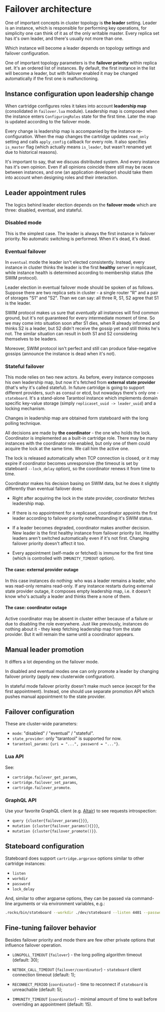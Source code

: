 # Failover architecture

One of important concepts in cluster topology is **the leader** setting.
Leader is an instance, which is responsible for performing key
operations, for simplicity one can think of it as of the only writable
master. Every replica set has it's own leader, and there's usually not
more than one.

Which instance will become a leader depends on topology settings and
failover configuration.

One of important topology parameters is the **failover priority** within
replica set. It's an ordered list of instances. By default, the first
instance in the list will become a leader, but with failover enabled it
may be changed automatically if the first one is malfunctioning.

## Instance configuration upon leadership change

When cartridge configures roles it takes into account **leadership map**
(consolidated in `failover.lua` module). Leadership map is composed when
the instance enters `ConfiguringRoles` state for the first time. Later
the map is updated according to the failover mode.

Every change is leadership map is accompanied by the instance
re-configuration. When the map changes the cartridge updates `read_only`
setting and calls `apply_config` callback for every role. It also
specifies `is_master` flag (which actually means `is_leader`, but wasn't
renamed yet due to historical reasons).

It's important to say, that we discuss distributed system. And every
instance has it's own opinion. Even if all opinions coincide there still
may be races between instances, and one (an application developer)
should take them into account when designing roles and their
interaction.

## Leader appointment rules

The logics behind leader election depends on the **failover mode** which
are three: disabled, eventual, and stateful.

### Disabled mode

This is the simplest case. The leader is always the first instance in
failover priority. No automatic switching is performed. When it's dead,
it's dead.

### Eventual failover

In `eventual` mode the leader isn't elected consistently. Instead, every
instance in cluster thinks the leader is the first **healthy** server in
replicaset, while instance health is determined according to membership
status (the SWIM protocol).

Leader election in eventual failover mode should be spoken of as
follows. Suppose there are two replica sets in cluster - a single router
"R" and a pair of storages "S1" and "S2". Than we can say:
all three R, S1, S2 agree that S1 is the leader.

SWIM protocol makes us sure that *eventually* all instances will find
common ground, but it's not guaranteed for every intermediate moment of
time. So we may come into situation soon after S1 dies, when R already
informed and thinks S2 is a leader, but S2 didn't receive the gossip yet
and still thinks he's not. The similar situation can result in both S1
and S2 considering themselves to be leaders.

Moreover, SWIM protocol isn't perfect and still can produce
false-negative gossips (announce the instance is dead when it's not).

### Stateful failover

This mode relies on two new actors. As before, every instance composes
his own leadership map, but now it's fetched from **external state
provider** (that's why it's called stateful). In future cartridge is
going to support different providers, such as consul or etcd, but
nowadays there's only one - `stateboard`. It's a stand-alone Tarantool
instance which implements domain specific key-value storage (simply
`replicaset_uuid -> leader_uuid`) and a locking mechanism.

Changes in leadership map are obtained form stateboard with the long
polling technique.

All decisions are made by **the coordinator** - the one who holds the
lock. Coordinator is implemented as a built-in cartridge role. There may
be many instances with the coordinator role enabled, but only one of
them could acquire the lock at the same time. We call him the active
one.

The lock is released automatically when TCP connection is closed, or it
may expire if coordinator becomes unresponsive (the timeout is set by
stateboard `--lock_delay` option), so the coordinator renews it from
time to time.

Coordinator makes his decision basing on SWIM data, but he does it
slightly differently than eventual failover does:

- Right after acquiring the lock in the state provider, coordinator
  fetches leadership map.

- If there is no appointment for a replicaset, coordinator appoints the
  first leader according to failover priority notwithstanding it's
  SWIM status.

- If a leader becomes degraded, coordinator makes another decision. New
  leader is the first healthy instance from failover priority list.
  Healthy leaders aren't switched automatically even if it's not first.
  Changing failover priority doesn't affect it too.

- Every appointment (self-made or fetched) is immune for the first time
  (which is controlled with `IMMUNITY_TIMEOUT` option).

#### The case: external provider outage

In this case instances do nothing: who was a leader remains a leader,
who was read-only remains read-only. If any instance restarts during
external state provider outage, it composes empty leadership map, i.e.
it doesn't know who's actually a leader and thinks there a none of
them.

#### The case: coordinator outage

Active coordinator may be absent in cluster either because of a failure
or due to disabling the role everywhere. Just like previously, instances
do nothing about it - they keep fetching leadership map from the state
provider. But it will remain the same until a coordinator appears.

## Manual leader promotion

It differs a lot depending on the failover mode.

In disabled and eventual modes one can only promote a leader by changing
failover priority (apply new clusterwide configuration).

In stateful mode failover priority doesn't make much sence (except for
the first appointment). Instead, one should use separate promotion API
which pushes manual appointment to the state provider.

## Failover configuration

These are cluster-wide parameters:

* `mode`: "disabled" / "eventual" / "stateful".
* `state_provider`: only "tarantool" is supported for now.
* `tarantool_params`: `{uri = "...", password = "..."}`.

### Lua API

See:

- `cartridge.failover_get_params`,
- `cartridge.failover_set_params`,
- `cartridge.failover_promote`.

### GraphQL API

Use your favorite GraphQL client (e.g.
[Altair](https://altair.sirmuel.design/)) to see requests introspection:

- `query {cluster{failover_params{}}}`,
- `mutation {cluster{failover_params(){}}}`,
- `mutation {cluster{failover_promote()}}`.

## Stateboard configuration

Stateboard does support `cartridge.argprase` options similar to other
cartridge instances:

* `listen`
* `workdir`
* `password`
* `lock_delay`

And, similar to other argparse options, they can be passed via
command-line arguments or via environment variables, e.g.:

```bash
.rocks/bin/stateboard --workdir ./dev/stateboard --listen 4401 --password qwerty
```

## Fine-tuning failover behavior

Besides failover priority and mode there are few other private options
that influence failover operation.

* `LONGPOLL_TIMEOUT` (`failover`) - the long polling algorithm timeout
  (default: 30);

* `NETBOX_CALL_TIMEOUT` (`failover/coordinator`) - `stateboard` client
  connection timeout (default: 1);

* `RECONNECT_PERIOD` (`coordinator`) - time to reconnect if `stateboard`
  is unreachable (default: 5);

* `IMMUNITY_TIMEOUT` (`coordinator`) - minimal amount of time to wait
  before overriding an appointment (default: 15).
